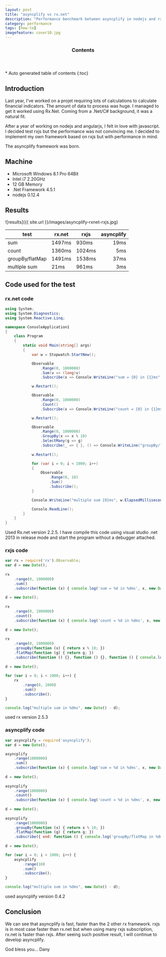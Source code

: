 ```yaml
---
layout: post
title: "asyncplify vs rx.net"
description: "Performance benchmark between asyncplify in nodejs and rx in c#.net"
category: performance
tags: [how-to]
imagefeature: cover10.jpg
---
```


<section id="table-of-contents" class="toc">
  <header>
    <h3 >Contents</h3>
  </header>
<div id="drawer" markdown="1">
*  Auto generated table of contents
{:toc}
</div>
</section><!-- /#table-of-contents -->

## Introduction
Last year, I've worked on a projet requiring lots of calculations to calculate financial indicators. The amount of data to process was huge.
I managed to get it worked using Rx.Net. Coming from a .Net/C# background, it was a natural fit. 

After a year of working on nodejs and angularjs, I felt in love with javascript. I decided test rxjs but the performance was not convincing me.
I decided to implement my own framework based on rxjs but with performance in mind.

The asyncplify framework was born.

## Machine

- Microsoft Windows 8.1 Pro 64Bit
- Intel i7 2.20GHz
- 12 GB Memory
- .Net Framework 4.5.1
- nodejs 0.12.4

## Results
![results]({{ site.url }}/images/asyncplify-rxnet-rxjs.jpg)
  
|test|rx.net|rxjs|asyncplify|
|----|------|----|---------:|
|sum|1497ms|930ms|19ms|
|count|1360ms|1024ms|5ms|
|groupBy/flatMap|1491ms|1538ms|37ms|
|multiple sum|21ms|961ms|3ms|


## Code used for the test

### rx.net code
```c#
using System;
using System.Diagnostics;
using System.Reactive.Linq;

namespace ConsoleApplication1
{
    class Program
    {
        static void Main(string[] args)
        {
            var w = Stopwatch.StartNew();

            Observable
                .Range(0, 1000000)
                .Sum(v => (long)v)
                .Subscribe(x => Console.WriteLine("sum = {0} in {1}ms", x, w.ElapsedMilliseconds));

            w.Restart();

            Observable
                .Range(0, 1000000)
                .Count()
                .Subscribe(x => Console.WriteLine("count = {0} in {1}ms", x, w.ElapsedMilliseconds));

            w.Restart();

            Observable
                .Range(0, 1000000)
                .GroupBy(x => x % 10)
                .SelectMany(g => g)
                .Subscribe(_ => { }, () => Console.WriteLine("groupBy/flatMap in {0}ms", w.ElapsedMilliseconds));
                
            w.Restart();

            for (var i = 0; i < 1000; i++)
            {
                Observable
                    .Range(0, 10)
                    .Sum()
                    .Subscribe();
            }

            Console.WriteLine("multiple sum {0}ms", w.ElapsedMilliseconds);

            Console.ReadLine();
        }
    }
}
```
Used Rx.net version 2.2.5. I have compile this code using visual studio .net 2013 in release mode 
and start the program without a debugger attached.

### rxjs code
```js
var rx = require('rx').Observable;
var d = new Date();
	
rx
	.range(0, 1000000)
	.sum()
	.subscribe(function (x) { console.log('sum = %d in %dms', x, new Date() - d); });
	
d = new Date();
	
rx
	.range(0, 1000000)
	.count()
	.subscribe(function (x) { console.log('count = %d in %dms', x, new Date() - d); });
	
d = new Date();
	
rx
	.range(0, 1000000)
	.groupBy(function (x) { return x % 10; })
	.flatMap(function (g) { return g; })
	.subscribe(function () {}, function () {}, function () { console.log('groupBy/flatMap in %dms', new Date() - d); });
    
d = new Date();
	
for (var i = 0; i < 1000; i++) {
	rx
		.range(0, 1000)
		.sum()
		.subscribe();
}

console.log("multiple sum in %dms", new Date() - d);
```
used rx version 2.5.3

### asyncplify code

```js
var asyncplify = require('asyncplify');
var d = new Date();

asyncplify
	.range(1000000)
	.sum()
	.subscribe(function (x) { console.log('sum = %d in %dms', x, new Date() - d); });
	
d = new Date();
	
asyncplify
	.range(1000000)
	.count()
	.subscribe(function (x) { console.log('count = %d in %dms', x, new Date() - d); });
	
d = new Date();
	
asyncplify
	.range(1000000)
	.groupBy(function (x) { return x % 10; })
	.flatMap(function (g) { return g; })
	.subscribe({ end: function () { console.log('groupBy/flatMap in %dms', new Date() - d); } });
    
d = new Date();

for (var i = 0; i < 1000; i++) {
	asyncplify
		.range(10)
		.sum()
		.subscribe();
}

console.log("multiple sum in %dms", new Date() - d);
```
used asyncplify version 0.4.2 

## Conclusion
We can see that asyncplify is fast, faster than the 2 other rx framework.
rxjs is in most case faster than rx.net but when using many rxjs subscription, rx.net is faster than rxjs.
After seeing such positive result, I will continue to develop asyncplify.

God bless you...
Dany
